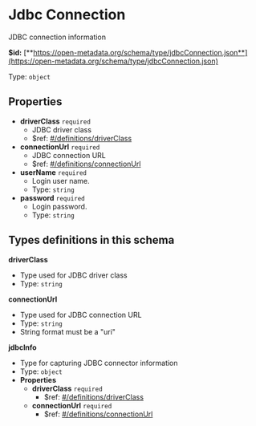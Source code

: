 # Jdbc Connection

JDBC connection information

**$id:** [**https://open-metadata.org/schema/type/jdbcConnection.json**](https://open-metadata.org/schema/type/jdbcConnection.json)

Type: `object`

## Properties

* **driverClass** `required`
  * JDBC driver class
  * $ref: [\#/definitions/driverClass](jdbc-connection.md#types-definitions-in-this-schema)
* **connectionUrl** `required`
  * JDBC connection URL
  * $ref: [\#/definitions/connectionUrl](jdbc-connection.md#types-definitions-in-this-schema)
* **userName** `required`
  * Login user name.
  * Type: `string`
* **password** `required`
  * Login password.
  * Type: `string`

## Types definitions in this schema

**driverClass**

* Type used for JDBC driver class
* Type: `string`

**connectionUrl**

* Type used for JDBC connection URL
* Type: `string`
* String format must be a "uri"

**jdbcInfo**

* Type for capturing JDBC connector information
* Type: `object`
* **Properties**
  * **driverClass** `required`
    * $ref: [\#/definitions/driverClass](jdbc-connection.md#types-definitions-in-this-schema)
  * **connectionUrl** `required`
    * $ref: [\#/definitions/connectionUrl](jdbc-connection.md#types-definitions-in-this-schema)

